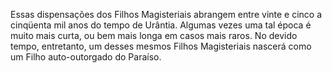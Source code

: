 ﻿Essas dispensações dos Filhos Magisteriais abrangem entre vinte e cinco a cinqüenta mil anos do tempo de Urântia. Algumas vezes uma tal época é muito mais curta, ou bem mais longa em casos mais raros. No devido tempo, entretanto, um desses mesmos Filhos Magisteriais nascerá como um Filho auto-outorgado do Paraíso.
